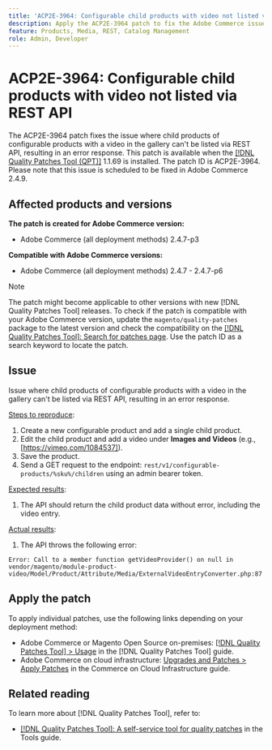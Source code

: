 ```yaml
---
title: 'ACP2E-3964: Configurable child products with video not listed via REST API'
description: Apply the ACP2E-3964 patch to fix the Adobe Commerce issue where child products of configurable products could not be listed via the REST API when a video was set in the gallery.
feature: Products, Media, REST, Catalog Management
role: Admin, Developer
---
```


# ACP2E-3964: Configurable child products with video not listed via REST API

The ACP2E-3964 patch fixes the issue where child products of configurable products with a video in the gallery can't be listed via REST API, resulting in an error response. This patch is available when the [[!DNL Quality Patches Tool (QPT)]](/help/tools/quality-patches-tool/quality-patches-tool-to-self-serve-quality-patches.md) 1.1.69 is installed. The patch ID is ACP2E-3964. Please note that this issue is scheduled to be fixed in Adobe Commerce 2.4.9.

## Affected products and versions

**The patch is created for Adobe Commerce version:**

* Adobe Commerce (all deployment methods) 2.4.7-p3

**Compatible with Adobe Commerce versions:**

* Adobe Commerce (all deployment methods) 2.4.7 - 2.4.7-p6

>[!NOTE]
>
>The patch might become applicable to other versions with new [!DNL Quality Patches Tool] releases. To check if the patch is compatible with your Adobe Commerce version, update the `magento/quality-patches` package to the latest version and check the compatibility on the [[!DNL Quality Patches Tool]: Search for patches page](https://experienceleague.adobe.com/tools/commerce-quality-patches/index.html). Use the patch ID as a search keyword to locate the patch.

## Issue

Issue where child products of configurable products with a video in the gallery can't be listed via REST API, resulting in an error response.

<u>Steps to reproduce</u>:

1. Create a new configurable product and add a single child product.
1. Edit the child product and add a video under **Images and Videos** (e.g., [https://vimeo.com/1084537]).
1. Save the product.
1. Send a GET request to the endpoint: `rest/v1/configurable-products/%sku%/children` using an admin bearer token.

<u>Expected results</u>:

1. The API should return the child product data without error, including the video entry.

<u>Actual results</u>:

1. The API throws the following error:

```
Error: Call to a member function getVideoProvider() on null in vendor/magento/module-product-video/Model/Product/Attribute/Media/ExternalVideoEntryConverter.php:87
```

## Apply the patch

To apply individual patches, use the following links depending on your deployment method:

* Adobe Commerce or Magento Open Source on-premises: [[!DNL Quality Patches Tool] > Usage](/help/tools/quality-patches-tool/usage.md) in the [!DNL Quality Patches Tool] guide.
* Adobe Commerce on cloud infrastructure: [Upgrades and Patches > Apply Patches](https://experienceleague.adobe.com/docs/commerce-cloud-service/user-guide/develop/upgrade/apply-patches.html) in the Commerce on Cloud Infrastructure guide.

## Related reading

To learn more about [!DNL Quality Patches Tool], refer to:

* [[!DNL Quality Patches Tool]: A self-service tool for quality patches](/help/tools/quality-patches-tool/quality-patches-tool-to-self-serve-quality-patches.md) in the Tools guide.
